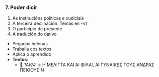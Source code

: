 ### 7. **Poder dicir**  
1. As institucións políticas e xudiciais  
2. A terceira declinación. Temas en -ντ  
3. O participio de presente  
4. A tradución do dativo  
- Pegadas helenas  
- Traballa cos textos  
- Aplica o aprendido  
- **Textos**:  
  - 📁 *1AV/4* → Η ΜΕΛΙΤΤΑ ΚΑΙ ΑΙ ΦΙΛΑΙ, ΑΙ ΓΥΝΑΙΚΕΣ ΤΟΥΣ ΑΝΔΡΑΣ ΠΕΙΘΟΥΣΙΝ  
